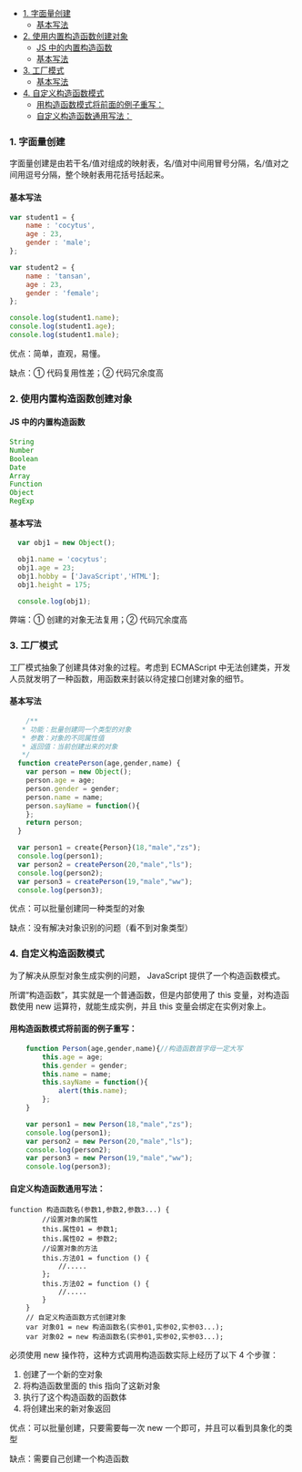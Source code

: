 <!-- TOC -->

- [1. 字面量创建](#1-字面量创建)
  - [基本写法](#基本写法)
- [2. 使用内置构造函数创建对象](#2-使用内置构造函数创建对象)
  - [JS 中的内置构造函数](#js-中的内置构造函数)
  - [基本写法](#基本写法-1)
- [3. 工厂模式](#3-工厂模式)
  - [基本写法](#基本写法-2)
- [4. 自定义构造函数模式](#4-自定义构造函数模式)
  - [用构造函数模式将前面的例子重写：](#用构造函数模式将前面的例子重写)
  - [自定义构造函数通用写法：](#自定义构造函数通用写法)

<!-- /TOC -->

### 1. 字面量创建

字面量创建是由若干名/值对组成的映射表，名/值对中间用冒号分隔，名/值对之间用逗号分隔，整个映射表用花括号括起来。

#### 基本写法

```JavaScript
var student1 = {
    name : 'cocytus',
    age : 23,
    gender : 'male';
};

var student2 = {
    name : 'tansan',
    age : 23,
    gender : 'female';
};

console.log(student1.name);
console.log(student1.age);
console.log(student1.male);
```

优点：简单，直观，易懂。

缺点：① 代码复用性差；② 代码冗余度高

### 2. 使用内置构造函数创建对象

#### JS 中的内置构造函数

```JavaScript
String
Number
Boolean
Date
Array
Function
Object
RegExp
```

#### 基本写法

```JavaScript
  var obj1 = new Object();

  obj1.name = 'cocytus';
  obj1.age = 23;
  obj1.hobby = ['JavaScript','HTML'];
  obj1.height = 175;

  console.log(obj1);
```

弊端：① 创建的对象无法复用；② 代码冗余度高

### 3. 工厂模式

工厂模式抽象了创建具体对象的过程。考虑到 ECMAScript 中无法创建类，开发人员就发明了一种函数，用函数来封装以待定接口创建对象的细节。

#### 基本写法

```JavaScript
    /**
   * 功能：批量创建同一个类型的对象
   * 参数：对象的不同属性值
   * 返回值：当前创建出来的对象
   */
  function createPerson(age,gender,name) {
    var person = new Object();
    person.age = age;
    person.gender = gender;
    person.name = name;
    person.sayName = function(){
    };
    return person;
  }

  var person1 = create{Person}(18,"male","zs");
  console.log(person1);
  var person2 = createPerson(20,"male","ls");
  console.log(person2);
  var person3 = createPerson(19,"male","ww");
  console.log(person3);
```

优点：可以批量创建同一种类型的对象

缺点：没有解决对象识别的问题（看不到对象类型）

### 4. 自定义构造函数模式

为了解决从原型对象生成实例的问题， JavaScript 提供了一个构造函数模式。

所谓“构造函数”，其实就是一个普通函数，但是内部使用了 this 变量，对构造函数使用 new 运算符，就能生成实例，并且 this 变量会绑定在实例对象上。

#### 用构造函数模式将前面的例子重写：

```JavaScript
    function Person(age,gender,name){//构造函数首字母一定大写
        this.age = age;
        this.gender = gender;
        this.name = name;
        this.sayName = function(){
            alert(this.name);
        };
    }

    var person1 = new Person(18,"male","zs");
    console.log(person1);
    var person2 = new Person(20,"male","ls");
    console.log(person2);
    var person3 = new Person(19,"male","ww");
    console.log(person3);
```

#### 自定义构造函数通用写法：

```
function 构造函数名(参数1,参数2,参数3...) {
        //设置对象的属性
        this.属性01 = 参数1;
        this.属性02 = 参数2;
        //设置对象的方法
        this.方法01 = function () {
            //.....
        };
        this.方法02 = function () {
            //.....
        }
    }
    // 自定义构造函数方式创建对象
    var 对象01 = new 构造函数名(实参01,实参02,实参03...);
    var 对象02 = new 构造函数名(实参01,实参02,实参03...);
```

必须使用 new 操作符，这种方式调用构造函数实际上经历了以下 4 个步骤：

1. 创建了一个新的空对象
2. 将构造函数里面的 this 指向了这新对象
3. 执行了这个构造函数的函数体
4. 将创建出来的新对象返回

优点：可以批量创建，只要需要每一次 new 一个即可，并且可以看到具象化的类型

缺点：需要自己创建一个构造函数
